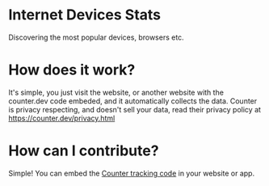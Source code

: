 # Internet Devices Stats
Discovering the most popular devices, browsers etc.
# How does it work?
It's simple, you just visit the website, or another website with the counter.dev code embeded, and it automatically collects the data. Counter is privacy respecting, and doesn't sell your data, read their privacy policy at https://counter.dev/privacy.html
# How can I contribute?
Simple! You can embed the <a href=https://raw.githubusercontent.com/JoshAtticus/internet-devices-stats/main/tracking-code.md>Counter tracking code</a>
 in your website or app.
